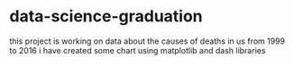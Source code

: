 # data-science-graduation
this project is working on data about the causes of deaths in us from 1999 to 2016 
i have created some chart using matplotlib and dash libraries 
